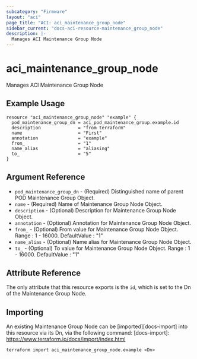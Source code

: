 ```yaml
---
subcategory: "Firmware"
layout: "aci"
page_title: "ACI: aci_maintenance_group_node"
sidebar_current: "docs-aci-resource-maintenance_group_node"
description: |-
  Manages ACI Maintenance Group Node
---
```


# aci_maintenance_group_node #
Manages ACI Maintenance Group Node

## Example Usage ##

```hcl
resource "aci_maintenance_group_node" "example" {
  pod_maintenance_group_dn = aci_pod_maintenance_group.example.id
  description              = "from terraform"
  name                     = "First"
  annotation               = "example"
  from_                    = "1"
  name_alias               = "aliasing"
  to_                      = "5"
}
```


## Argument Reference ##

* `pod_maintenance_group_dn` - (Required) Distinguished name of parent POD Maintenance Group Object.
* `name` - (Required) Name of Maintenance Group Node Object.
* `description` - (Optional) Description for Maintenance Group Node Object.
* `annotation` - (Optional) Annotation for Maintenance Group Node Object.
* `from_` - (Optional) From value for Maintenance Group Node Object. Range : 1 - 16000. DefaultValue : "1"
* `name_alias` - (Optional) Name alias for Maintenance Group Node Object.
* `to_` - (Optional) To value for Maintenance Group Node Object. Range : 1 - 16000. DefaultValue : "1"



## Attribute Reference

The only attribute that this resource exports is the `id`, which is set to the
Dn of the Maintenance Group Node.

## Importing ##

An existing Maintenance Group Node can be [imported][docs-import] into this resource via its Dn, via the following command:
[docs-import]: https://www.terraform.io/docs/import/index.html


```
terraform import aci_maintenance_group_node.example <Dn>
```